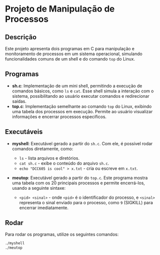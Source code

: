# Projeto de Manipulação de Processos

## Descrição

Este projeto apresenta dois programas em C para manipulação e monitoramento de processos em um sistema operacional, simulando funcionalidades comuns de um shell e do comando `top` do Linux.

## Programas

- **sh.c**: Implementação de um mini shell, permitindo a execução de comandos básicos, como `ls` e `cat`. Esse shell simula a interação com o sistema, possibilitando ao usuário executar comandos e redirecionar saídas.
- **top.c**: Implementação semelhante ao comando `top` do Linux, exibindo uma tabela dos processos em execução. Permite ao usuário visualizar informações e encerrar processos específicos.

## Executáveis

- **myshell**: Executável gerado a partir do `sh.c`. Com ele, é possível rodar comandos diretamente, como:
  - `ls` - lista arquivos e diretórios.
  - `cat sh.c` - exibe o conteúdo do arquivo `sh.c`.
  - `echo "DCC605 is cool" > x.txt` - cria ou escreve em `x.txt`.
  
- **meutop**: Executável gerado a partir do `top.c`. Este programa mostra uma tabela com os 20 principais processos e permite encerrá-los, usando a seguinte sintaxe:
  - `<pid> <sinal>` - onde `<pid>` é o identificador do processo, e `<sinal>` representa o sinal enviado para o processo, como `9` (SIGKILL) para encerrar imediatamente.

## Rodar

Para rodar os programas, utilize os seguintes comandos:

```bash
./myshell
./meutop
